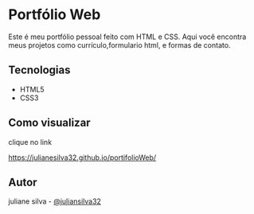 
# Portfólio Web

Este é meu portfólio pessoal feito com HTML e CSS. Aqui você encontra
 meus projetos como currículo,formulario html, e formas de contato.

## Tecnologias
- HTML5
- CSS3

## Como visualizar
clique no link 

https://julianesilva32.github.io/portifolioWeb/


## Autor
juliane silva - [@juliansilva32](https://github.com/julianesilva32)